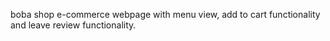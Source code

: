 boba shop e-commerce webpage with menu view, add to cart functionality and leave review functionality.
